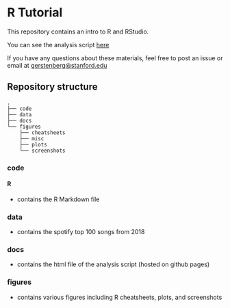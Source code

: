 # R Tutorial

This repository contains an intro to R and RStudio. 

You can see the analysis script [here](https://tobiasgerstenberg.github.io/r_tutorial/)

If you have any questions about these materials, feel free to post an issue or email at [gerstenberg@stanford.edu](mailto:gerstenberg@stanford.edu)

## Repository structure

```
.
├── code
├── data
├── docs
└── figures
    ├── cheatsheets
    ├── misc
    ├── plots
    └── screenshots
```

### code

#### R

- contains the R Markdown file

### data

- contains the spotify top 100 songs from 2018 

### docs

- contains the html file of the analysis script (hosted on github pages)

### figures

- contains various figures including R cheatsheets, plots, and screenshots 




